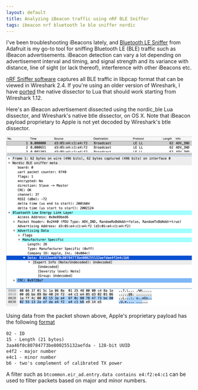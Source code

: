 ```yaml
---
layout: default
title: Analyzing iBeacon traffic using nRF BLE Sniffer
tags: ibeacon nrf bluetooth le ble sniffer nordic
---
```


I've been troubleshooting iBeacons lately, and [Bluetooth LE Sniffer](https://www.adafruit.com/product/2269) from Adafruit is my go-to tool for sniffing Bluetooth LE (BLE) traffic such as iBeacon advertisements. iBeacon detection can vary a lot depending on advertisement interval and timing, and signal strength and its variance with distance, line of sight (or lack thereof), interference with other iBeacons etc.

[nRF Sniffer software](https://learn.adafruit.com/introducing-the-adafruit-bluefruit-le-sniffer/nordic-nrfsniffer) captures all BLE traffic in libpcap format that can be viewed in Wireshark 2.4\. If you're using an older version of Wireshark, I have [ported](https://github.com/tewarid/wireshark-nordic-ble-lua) the native dissector to Lua that should work starting from Wireshark 1.12.

Here's an iBeacon advertisement dissected using the nordic_ble Lua dissector, and Wireshark's native btle dissector, on OS X. Note that iBeacon payload proprietary to Apple is not yet decoded by Wireshark's btle dissector.

![Bluetooth LE Advertisement](/assets/img/btle_adv_ind.png)

Using data from the packet shown above, Apple's proprietary payload has the following [format](https://glimwormbeacons.com/learn/what-makes-an-ibeacon-an-ibeacon/)

```text
02 - ID
15 - Length (21 bytes)
3aa46f0c80784773be800255132aefda - 128-bit UUID
e4f2 - major number
e4c1 - minor number
b6 - two's complement of calibrated TX power
```

A filter such as `btcommon.eir_ad.entry.data contains e4:f2:e4:c1` can be used to filter packets based on major and minor numbers.
